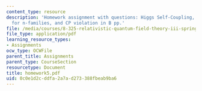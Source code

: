 ```yaml
---
content_type: resource
description: 'Homework assignment with questions: Higgs Self-Coupling, The CKM matrix
  for n-families, and CP violation in B pp.'
file: /media/courses/8-325-relativistic-quantum-field-theory-iii-spring-2007/0c0e1d2cddfa2a7ad273388fbeab9ba6_homework5.pdf
file_type: application/pdf
learning_resource_types:
- Assignments
ocw_type: OCWFile
parent_title: Assignments
parent_type: CourseSection
resourcetype: Document
title: homework5.pdf
uid: 0c0e1d2c-ddfa-2a7a-d273-388fbeab9ba6
---
```


